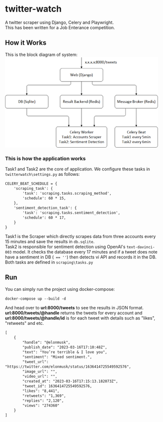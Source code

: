 # twitter-watch
A twitter scraper using Django, Celery and Playwright.  
This has been written for a Job Enterance competition.  

## How it Works
This is the block diagram of system:   
![Twitter watcher block diagram](https://github.com/h4med/twitter-watch/blob/main/Docs/twatch_bd.png)   
   
### This is how the application works
Task1 and Task2 are the core of application. We configure these tasks in `twitterwatch\settings.py` as follows:
```
CELERY_BEAT_SCHEDULE = {
    'scraping_task': {
        'task': 'scraping.tasks.scraping_method',
        'schedule': 60 * 15,
    },
    'sentiment_detection_task': {
        'task': 'scraping.tasks.sentiment_detection',
        'schedule': 60 * 17,
    }
}
```
Task1 is the Scraper which directly scrapes data from three accounts every 15 minutes and save the results in `db.sqlite`.   
Task2 is responsible for sentiment detection using OpenAI's `text-davinci-003` model. It checks the database every 17 minutes and if a tweet does note have a sentiment in DB (` == ''`) then detects vi API and records it in the DB.   
Both tasks are defined in `scraping\tasks.py`   

## Run
You can simply run the project using docker-compose:   
```
docker-compose up --build -d
```
And head over to **url:8000/tweets** to see the results in JSON format.   
**url:8000/tweets/@handle** returns the tweets for every account and    
**url:8000/tweets/@handle/id** is for each tweet with details such as "likes", "retweets" and etc.   
```
[
    {
        "handle": "@elonmusk",
        "publish_date": "2023-03-16T17:10:48Z",
        "text": "You’re terrible & I love you",
        "sentiment": "Mixed sentiment.",
        "tweet_url": "https://twitter.com/elonmusk/status/1636414725549592576",
        "image_url": "",
        "video_url": "",
        "created_at": "2023-03-16T17:15:13.182073Z",
        "tweet_id": 1636414725549592576,
        "likes": "8,441",
        "retweets": "1,369",
        "replies": "2,120",
        "views": "274360"
    }
]
```

